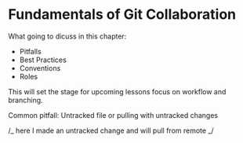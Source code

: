 # Fundamentals of Git Collaboration

What going to dicuss in this chapter:

- Pitfalls
- Best Practices
- Conventions
- Roles

This will set the stage for upcoming lessons focus on workflow and branching.

Common pitfall: Untracked file
or pulling with untracked changes

/_ here I made an untracked change and will pull from remote _/
